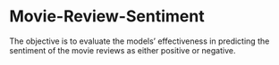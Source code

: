 # Movie-Review-Sentiment
The objective is to evaluate the models’ effectiveness in predicting the sentiment of the movie reviews as either positive or negative.
